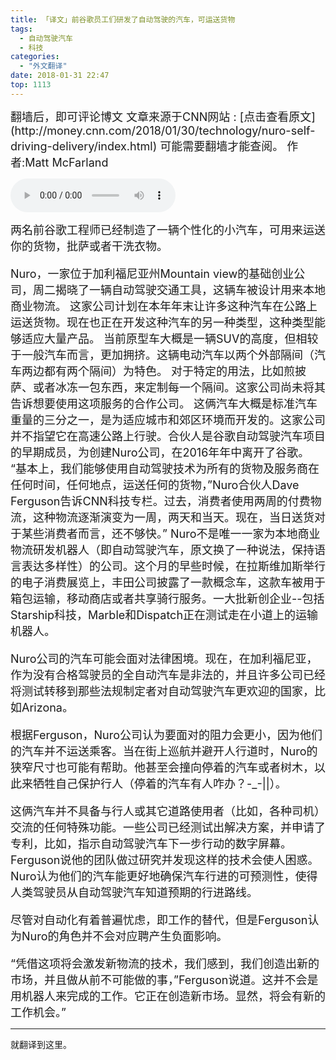 ```yaml
---
title: 「译文」前谷歌员工们研发了自动驾驶的汽车，可运送货物
tags:
  - 自动驾驶汽车
  - 科技
categories:
  - "外文翻译"
date: 2018-01-31 22:47
top: 1113
---
```


<font size=4>
翻墙后，即可评论博文
文章来源于CNN网站 : [点击查看原文](http://money.cnn.com/2018/01/30/technology/nuro-self-driving-delivery/index.html)
可能需要翻墙才能查阅。
作者:Matt McFarland

</font>
<!--more-->

<audio
controls="controls" name="media" style='width:264px' autoplay loop=true>
<source src="/musics/wish.mp3">
</audio>

<font size=4>
两名前谷歌工程师已经制造了一辆个性化的小汽车，可用来运送你的货物，批萨或者干洗衣物。

Nuro，一家位于加利福尼亚州Mountain view的基础创业公司，周二揭晓了一辆自动驾驶交通工具，这辆车被设计用来本地商业物流。
这家公司计划在本年年末让许多这种汽车在公路上运送货物。现在也正在开发这种汽车的另一种类型，这种类型能够适应大量产品。
当前原型车大概是一辆SUV的高度，但相较于一般汽车而言，更加拥挤。这辆电动汽车以两个外部隔间（汽车两边都有两个隔间）为特色。
对于特定的用法，比如煎披萨、或者冰冻一包东西，来定制每一个隔间。这家公司尚未将其告诉想要使用这项服务的合作公司。
这俩汽车大概是标准汽车重量的三分之一，是为适应城市和郊区环境而开发的。这家公司并不指望它在高速公路上行驶。合伙人是谷歌自动驾驶汽车项目的早期成员，为创建Nuro公司，在2016年年中离开了谷歌。
“基本上，我们能够使用自动驾驶技术为所有的货物及服务商在任何时间，任何地点，运送任何的货物，”Nuro合伙人Dave Ferguson告诉CNN科技专栏。过去，消费者使用两周的付费物流，这种物流逐渐演变为一周，两天和当天。现在，当日送货对于某些消费者而言，还不够快。”
Nuro不是唯一一家为本地商业物流研发机器人（即自动驾驶汽车，原文换了一种说法，保持语言表达多样性）的公司。这个月的早些时候，在拉斯维加斯举行的电子消费展览上，丰田公司披露了一款概念车，这款车被用于箱包运输，移动商店或者共享骑行服务。一大批新创企业--包括Starship科技，Marble和Dispatch正在测试走在小道上的运输机器人。

Nuro公司的汽车可能会面对法律困境。现在，在加利福尼亚，作为没有合格驾驶员的全自动汽车是非法的，并且许多公司已经将测试转移到那些法规制定者对自动驾驶汽车更欢迎的国家，比如Arizona。

根据Ferguson，Nuro公司认为要面对的阻力会更小，因为他们的汽车并不运送乘客。当在街上巡航并避开人行道时，Nuro的狭窄尺寸也可能有帮助。他甚至会撞向停着的汽车或者树木，以此来牺牲自己保护行人（停着的汽车有人咋办？-_-||）。

这俩汽车并不具备与行人或其它道路使用者（比如，各种司机）交流的任何特殊功能。一些公司已经测试出解决方案，并申请了专利，比如，指示自动驾驶汽车下一步行动的数字屏幕。Ferguson说他的团队做过研究并发现这样的技术会使人困惑。Nuro认为他们的汽车能更好地确保汽车行进的可预测性，使得人类驾驶员从自动驾驶汽车知道预期的行进路线。

尽管对自动化有着普遍忧虑，即工作的替代，但是Ferguson认为Nuro的角色并不会对应聘产生负面影响。

“凭借这项将会激发新物流的技术，我们感到，我们创造出新的市场，并且做从前不可能做的事，”Ferguson说道。这并不会是用机器人来完成的工作。它正在创造新市场。显然，将会有新的工作机会。”
</font>

***
就翻译到这里。
